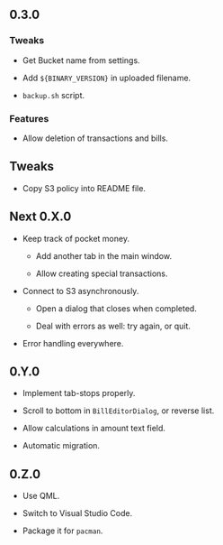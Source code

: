 ## 0.3.0

### Tweaks

-   Get Bucket name from settings.

-   Add `${BINARY_VERSION}` in uploaded filename.

-   `backup.sh` script.

### Features

-   Allow deletion of transactions and bills.

## Tweaks

-   Copy S3 policy into README file.

## Next 0.X.0

-   Keep track of pocket money.

    -   Add another tab in the main window.
    
    -   Allow creating special transactions.

-   Connect to S3 asynchronously.

    -   Open a dialog that closes when completed.
    
    -   Deal with errors as well: try again, or quit.

-   Error handling everywhere.

## 0.Y.0

-   Implement tab-stops properly.

-   Scroll to bottom in `BillEditorDialog`, or reverse list.

-   Allow calculations in amount text field.

-   Automatic migration.

## 0.Z.0

-   Use QML.

-   Switch to Visual Studio Code.

-   Package it for `pacman`.
